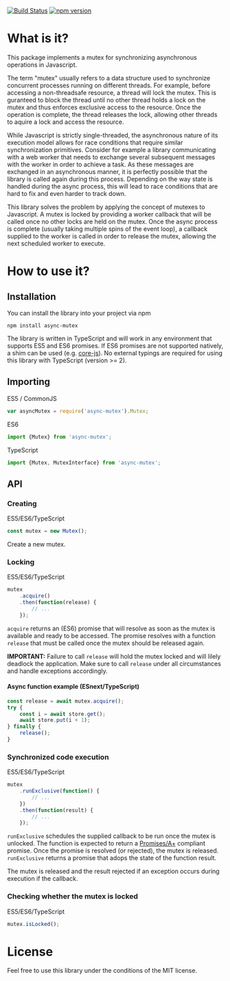 [![Build Status](https://travis-ci.org/DirtyHairy/async-mutex.svg?branch=master)](https://travis-ci.org/DirtyHairy/async-mutex)
[![npm version](https://badge.fury.io/js/async-mutex.svg)](https://badge.fury.io/js/async-mutex)

# What is it?

This package implements a mutex for synchronizing asynchronous operations in
Javascript.

The term "mutex" usually refers to a data structure used to synchronize
concurrent processes running on different threads. For example, before accessing
a non-threadsafe resource, a thread will lock the mutex. This is guranteed
to block the thread until no other thread holds a lock on the mutex and thus
enforces exclusive access to the resource. Once the operation is complete, the
thread releases the lock, allowing other threads to aquire a lock and access the
resource.

While Javascript is strictly single-threaded, the asynchronous nature of its
execution model allows for race conditions that require similar synchronization
primitives. Consider for example a library communicating with a web worker that
needs to exchange several subsequent messages with the worker in order to achieve
a task. As these messages are exchanged in an asynchronous manner, it is perfectly
possible that the library is called again during this process. Depending on the
way state is handled during the async process, this will lead to race conditions
that are hard to fix and even harder to track down.

This library solves the problem by applying the concept of mutexes to Javascript.
A mutex is locked by providing a worker callback that will be called once no other locks
are held on the mutex. Once the async process is complete (usually taking multiple
spins of the event loop), a callback supplied to the worker is called in order
to release the mutex, allowing the next scheduled worker to execute.

# How to use it?

## Installation

You can install the library into your project via npm

    npm install async-mutex

The library is written in TypeScript and will work in any environment that
supports ES5 and ES6 promises. If ES6 promises are not supported natively,
a shim can be used (e.g. [core-js](https://github.com/zloirock/core-js)).
No external typings are required for using this library with
TypeScript (version >= 2).

## Importing

ES5 / CommonJS
```javascript
var asyncMutex = require('async-mutex').Mutex;
```

ES6
```javascript
import {Mutex} from 'async-mutex';
```

TypeScript
```typescript
import {Mutex, MutexInterface} from 'async-mutex';
```

##  API

### Creating

ES5/ES6/TypeScript
```typescript
const mutex = new Mutex();
```

Create a new mutex.

### Locking

ES5/ES6/TypeScript
```typescript
mutex
    .acquire()
    .then(function(release) {
        // ...
    });
```

`acquire` returns an (ES6) promise that will resolve as soon as the mutex is
available and ready to be accessed. The promise resolves with a function `release` that
must be called once the mutex should be released again.

**IMPORTANT:** Failure to call `release` will hold the mutex locked and will
lilely deadlock the application. Make sure to call `release` under all circumstances
and handle exceptions accordingly.

#### Async function example (ESnext/TypeScript)
```typescript
const release = await mutex.acquire();
try {
    const i = await store.get();
    await store.put(i + 1);
} finally {
    release();
}
```

### Synchronized code execution

ES5/ES6/TypeScript
```typescript
mutex
    .runExclusive(function() {
        // ...
    })
    .then(function(result) {
        // ...
    });
```

`runExclusive` schedules the supplied callback to be run once the mutex is unlocked.
The function is expected to return a [Promises/A+](https://promisesaplus.com/)
compliant promise. Once the promise is resolved (or rejected), the mutex is released.
`runExclusive` returns a promise that adops the state of the function result.

The mutex is released and the result rejected if an exception occurs during execution
if the callback.

### Checking whether the mutex is locked

ES5/ES6/TypeScript
```typescript
mutex.isLocked();
```

# License

Feel free to use this library under the conditions of the MIT license.